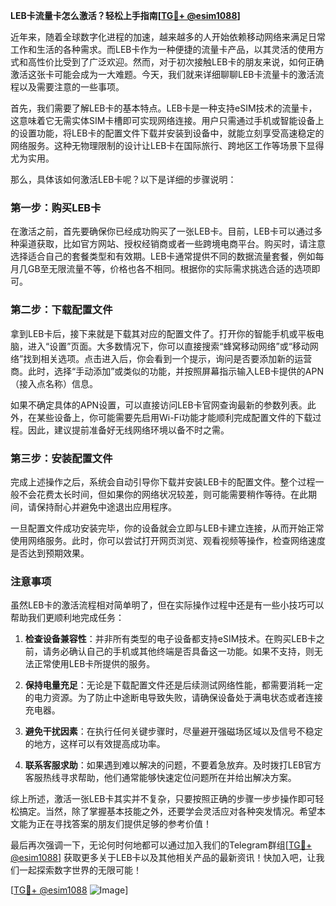 **LEB卡流量卡怎么激活？轻松上手指南[[TG💪+ @esim1088](https://t.me/s/esim1088)]**

近年来，随着全球数字化进程的加速，越来越多的人开始依赖移动网络来满足日常工作和生活的各种需求。而LEB卡作为一种便捷的流量卡产品，以其灵活的使用方式和高性价比受到了广泛欢迎。然而，对于初次接触LEB卡的朋友来说，如何正确激活这张卡可能会成为一大难题。今天，我们就来详细聊聊LEB卡流量卡的激活流程以及需要注意的一些事项。

首先，我们需要了解LEB卡的基本特点。LEB卡是一种支持eSIM技术的流量卡，这意味着它无需实体SIM卡槽即可实现网络连接。用户只需通过手机或智能设备上的设置功能，将LEB卡的配置文件下载并安装到设备中，就能立刻享受高速稳定的网络服务。这种无物理限制的设计让LEB卡在国际旅行、跨地区工作等场景下显得尤为实用。

那么，具体该如何激活LEB卡呢？以下是详细的步骤说明：

### 第一步：购买LEB卡

在激活之前，首先要确保你已经成功购买了一张LEB卡。目前，LEB卡可以通过多种渠道获取，比如官方网站、授权经销商或者一些跨境电商平台。购买时，请注意选择适合自己的套餐类型和有效期。LEB卡通常提供不同的数据流量套餐，例如每月几GB至无限流量不等，价格也各不相同。根据你的实际需求挑选合适的选项即可。

### 第二步：下载配置文件

拿到LEB卡后，接下来就是下载其对应的配置文件了。打开你的智能手机或平板电脑，进入“设置”页面。大多数情况下，你可以直接搜索“蜂窝移动网络”或“移动网络”找到相关选项。点击进入后，你会看到一个提示，询问是否要添加新的运营商。此时，选择“手动添加”或类似的功能，并按照屏幕指示输入LEB卡提供的APN（接入点名称）信息。

如果不确定具体的APN设置，可以直接访问LEB卡官网查询最新的参数列表。此外，在某些设备上，你可能需要先启用Wi-Fi功能才能顺利完成配置文件的下载过程。因此，建议提前准备好无线网络环境以备不时之需。

### 第三步：安装配置文件

完成上述操作之后，系统会自动引导你下载并安装LEB卡的配置文件。整个过程一般不会花费太长时间，但如果你的网络状况较差，则可能需要稍作等待。在此期间，请保持耐心并避免中途退出应用程序。

一旦配置文件成功安装完毕，你的设备就会立即与LEB卡建立连接，从而开始正常使用网络服务。此时，你可以尝试打开网页浏览、观看视频等操作，检查网络速度是否达到预期效果。

### 注意事项

虽然LEB卡的激活流程相对简单明了，但在实际操作过程中还是有一些小技巧可以帮助我们更顺利地完成任务：

1. **检查设备兼容性**：并非所有类型的电子设备都支持eSIM技术。在购买LEB卡之前，请务必确认自己的手机或其他终端是否具备这一功能。如果不支持，则无法正常使用LEB卡所提供的服务。

2. **保持电量充足**：无论是下载配置文件还是后续测试网络性能，都需要消耗一定的电力资源。为了防止中途断电导致失败，请确保设备处于满电状态或者连接充电器。

3. **避免干扰因素**：在执行任何关键步骤时，尽量避开强磁场区域以及信号不稳定的地方，这样可以有效提高成功率。

4. **联系客服求助**：如果遇到难以解决的问题，不要着急放弃。及时拨打LEB官方客服热线寻求帮助，他们通常能够快速定位问题所在并给出解决方案。

综上所述，激活一张LEB卡其实并不复杂，只要按照正确的步骤一步步操作即可轻松搞定。当然，除了掌握基本技能之外，还要学会灵活应对各种突发情况。希望本文能为正在寻找答案的朋友们提供足够的参考价值！

最后再次强调一下，无论何时何地都可以通过加入我们的Telegram群组[[TG💪+ @esim1088](https://t.me/s/esim1088)] 获取更多关于LEB卡以及其他相关产品的最新资讯！快加入吧，让我们一起探索数字世界的无限可能！

[[TG💪+ @esim1088](https://t.me/s/esim1088) ![Image](https://i.postimg.cc/4NQfJmqS/Snipaste-2025-05-13-00-14-12.png)]